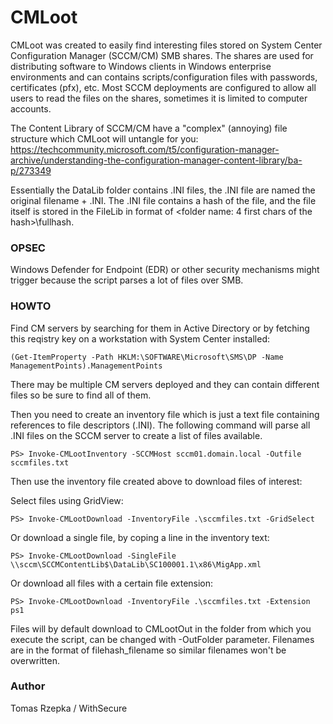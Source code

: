 # CMLoot
CMLoot was created to easily find interesting files stored on System Center Configuration Manager (SCCM/CM) SMB shares. The shares are used for distributing software to Windows clients in Windows enterprise environments and can contains scripts/configuration files with passwords, certificates (pfx), etc. Most SCCM deployments are configured to allow all users to read the files on the shares, sometimes it is limited to computer accounts.

The Content Library of SCCM/CM have a "complex" (annoying) file structure which CMLoot will untangle for you:
https://techcommunity.microsoft.com/t5/configuration-manager-archive/understanding-the-configuration-manager-content-library/ba-p/273349

Essentially the DataLib folder contains .INI files, the .INI file are named the original filename + .INI.
The .INI file contains a hash of the file, and the file itself is stored in the FileLib in format of <folder name: 4 first chars of the hash>\fullhash.

### OPSEC
Windows Defender for Endpoint (EDR) or other security mechanisms might trigger because the script parses a lot of files over SMB.

### HOWTO
Find CM servers by searching for them  in Active Directory or by fetching this reqistry key on a workstation with System Center installed:
```
(Get-ItemProperty -Path HKLM:\SOFTWARE\Microsoft\SMS\DP -Name ManagementPoints).ManagementPoints
```

There may be multiple CM servers deployed and they can contain different files so be sure to find all of them.


Then you need to create an inventory file which is just a text file containing references to file descriptors (.INI).
The following command will parse all .INI files on the SCCM server to create a list of files available.
```
PS> Invoke-CMLootInventory -SCCMHost sccm01.domain.local -Outfile sccmfiles.txt
```


Then use the inventory file created above to download files of interest:

Select files using GridView:

```
PS> Invoke-CMLootDownload -InventoryFile .\sccmfiles.txt -GridSelect
```

Or download a single file, by coping a line in the inventory text:

```
PS> Invoke-CMLootDownload -SingleFile \\sccm\SCCMContentLib$\DataLib\SC100001.1\x86\MigApp.xml
```

Or download all files with a certain file extension:
```
PS> Invoke-CMLootDownload -InventoryFile .\sccmfiles.txt -Extension ps1
```

Files will by default download to CMLootOut in the folder from which you execute the script, can be changed with -OutFolder parameter.
Filenames are in the format of filehash_filename so similar filenames won't be overwritten.

### Author
Tomas Rzepka / WithSecure
